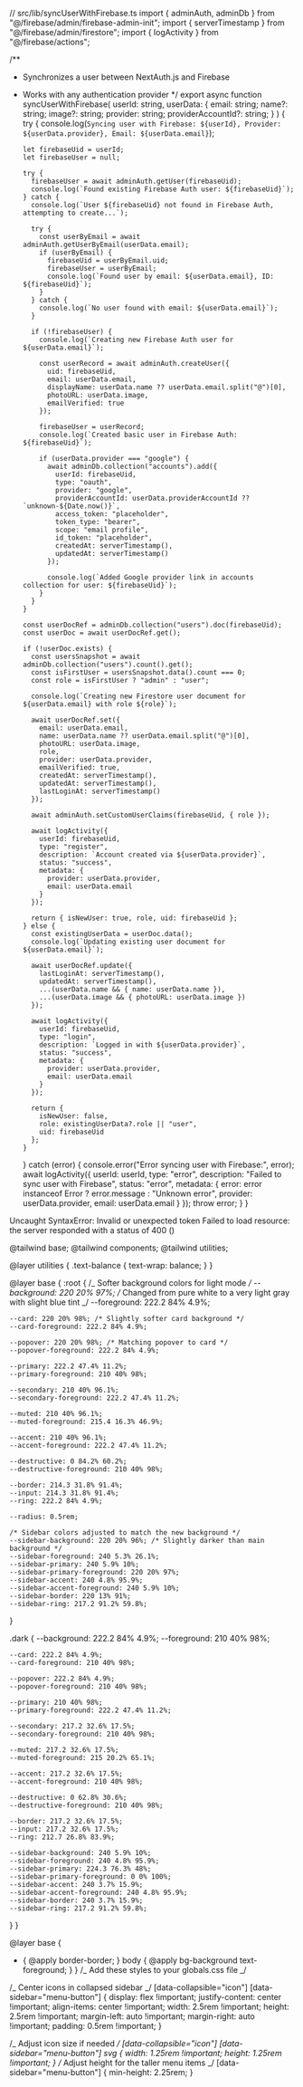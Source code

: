 // src/lib/syncUserWithFirebase.ts
import { adminAuth, adminDb } from "@/firebase/admin/firebase-admin-init";
import { serverTimestamp } from "@/firebase/admin/firestore";
import { logActivity } from "@/firebase/actions";

/\*\*

- Synchronizes a user between NextAuth.js and Firebase
- Works with any authentication provider
  \*/
  export async function syncUserWithFirebase(
  userId: string,
  userData: {
  email: string;
  name?: string;
  image?: string;
  provider: string;
  providerAccountId?: string;
  }
  ) {
  try {
  console.log(`Syncing user with Firebase: ${userId}, Provider: ${userData.provider}, Email: ${userData.email}`);

      let firebaseUid = userId;
      let firebaseUser = null;

      try {
        firebaseUser = await adminAuth.getUser(firebaseUid);
        console.log(`Found existing Firebase Auth user: ${firebaseUid}`);
      } catch {
        console.log(`User ${firebaseUid} not found in Firebase Auth, attempting to create...`);

        try {
          const userByEmail = await adminAuth.getUserByEmail(userData.email);
          if (userByEmail) {
            firebaseUid = userByEmail.uid;
            firebaseUser = userByEmail;
            console.log(`Found user by email: ${userData.email}, ID: ${firebaseUid}`);
          }
        } catch {
          console.log(`No user found with email: ${userData.email}`);
        }

        if (!firebaseUser) {
          console.log(`Creating new Firebase Auth user for ${userData.email}`);

          const userRecord = await adminAuth.createUser({
            uid: firebaseUid,
            email: userData.email,
            displayName: userData.name ?? userData.email.split("@")[0],
            photoURL: userData.image,
            emailVerified: true
          });

          firebaseUser = userRecord;
          console.log(`Created basic user in Firebase Auth: ${firebaseUid}`);

          if (userData.provider === "google") {
            await adminDb.collection("accounts").add({
              userId: firebaseUid,
              type: "oauth",
              provider: "google",
              providerAccountId: userData.providerAccountId ?? `unknown-${Date.now()}`,
              access_token: "placeholder",
              token_type: "bearer",
              scope: "email profile",
              id_token: "placeholder",
              createdAt: serverTimestamp(),
              updatedAt: serverTimestamp()
            });

            console.log(`Added Google provider link in accounts collection for user: ${firebaseUid}`);
          }
        }
      }

      const userDocRef = adminDb.collection("users").doc(firebaseUid);
      const userDoc = await userDocRef.get();

      if (!userDoc.exists) {
        const usersSnapshot = await adminDb.collection("users").count().get();
        const isFirstUser = usersSnapshot.data().count === 0;
        const role = isFirstUser ? "admin" : "user";

        console.log(`Creating new Firestore user document for ${userData.email} with role ${role}`);

        await userDocRef.set({
          email: userData.email,
          name: userData.name ?? userData.email.split("@")[0],
          photoURL: userData.image,
          role,
          provider: userData.provider,
          emailVerified: true,
          createdAt: serverTimestamp(),
          updatedAt: serverTimestamp(),
          lastLoginAt: serverTimestamp()
        });

        await adminAuth.setCustomUserClaims(firebaseUid, { role });

        await logActivity({
          userId: firebaseUid,
          type: "register",
          description: `Account created via ${userData.provider}`,
          status: "success",
          metadata: {
            provider: userData.provider,
            email: userData.email
          }
        });

        return { isNewUser: true, role, uid: firebaseUid };
      } else {
        const existingUserData = userDoc.data();
        console.log(`Updating existing user document for ${userData.email}`);

        await userDocRef.update({
          lastLoginAt: serverTimestamp(),
          updatedAt: serverTimestamp(),
          ...(userData.name && { name: userData.name }),
          ...(userData.image && { photoURL: userData.image })
        });

        await logActivity({
          userId: firebaseUid,
          type: "login",
          description: `Logged in with ${userData.provider}`,
          status: "success",
          metadata: {
            provider: userData.provider,
            email: userData.email
          }
        });

        return {
          isNewUser: false,
          role: existingUserData?.role || "user",
          uid: firebaseUid
        };
      }

  } catch (error) {
  console.error("Error syncing user with Firebase:", error);
  await logActivity({
  userId: userId,
  type: "error",
  description: "Failed to sync user with Firebase",
  status: "error",
  metadata: {
  error: error instanceof Error ? error.message : "Unknown error",
  provider: userData.provider,
  email: userData.email
  }
  });
  throw error;
  }
  }

Uncaught SyntaxError: Invalid or unexpected token
Failed to load resource: the server responded with a status of 400 ()

@tailwind base;
@tailwind components;
@tailwind utilities;

@layer utilities {
.text-balance {
text-wrap: balance;
}
}

@layer base {
:root {
/_ Softer background colors for light mode _/
--background: 220 20% 97%; /_ Changed from pure white to a very light gray with slight blue tint _/
--foreground: 222.2 84% 4.9%;

    --card: 220 20% 98%; /* Slightly softer card background */
    --card-foreground: 222.2 84% 4.9%;

    --popover: 220 20% 98%; /* Matching popover to card */
    --popover-foreground: 222.2 84% 4.9%;

    --primary: 222.2 47.4% 11.2%;
    --primary-foreground: 210 40% 98%;

    --secondary: 210 40% 96.1%;
    --secondary-foreground: 222.2 47.4% 11.2%;

    --muted: 210 40% 96.1%;
    --muted-foreground: 215.4 16.3% 46.9%;

    --accent: 210 40% 96.1%;
    --accent-foreground: 222.2 47.4% 11.2%;

    --destructive: 0 84.2% 60.2%;
    --destructive-foreground: 210 40% 98%;

    --border: 214.3 31.8% 91.4%;
    --input: 214.3 31.8% 91.4%;
    --ring: 222.2 84% 4.9%;

    --radius: 0.5rem;

    /* Sidebar colors adjusted to match the new background */
    --sidebar-background: 220 20% 96%; /* Slightly darker than main background */
    --sidebar-foreground: 240 5.3% 26.1%;
    --sidebar-primary: 240 5.9% 10%;
    --sidebar-primary-foreground: 220 20% 97%;
    --sidebar-accent: 240 4.8% 95.9%;
    --sidebar-accent-foreground: 240 5.9% 10%;
    --sidebar-border: 220 13% 91%;
    --sidebar-ring: 217.2 91.2% 59.8%;

}

.dark {
--background: 222.2 84% 4.9%;
--foreground: 210 40% 98%;

    --card: 222.2 84% 4.9%;
    --card-foreground: 210 40% 98%;

    --popover: 222.2 84% 4.9%;
    --popover-foreground: 210 40% 98%;

    --primary: 210 40% 98%;
    --primary-foreground: 222.2 47.4% 11.2%;

    --secondary: 217.2 32.6% 17.5%;
    --secondary-foreground: 210 40% 98%;

    --muted: 217.2 32.6% 17.5%;
    --muted-foreground: 215 20.2% 65.1%;

    --accent: 217.2 32.6% 17.5%;
    --accent-foreground: 210 40% 98%;

    --destructive: 0 62.8% 30.6%;
    --destructive-foreground: 210 40% 98%;

    --border: 217.2 32.6% 17.5%;
    --input: 217.2 32.6% 17.5%;
    --ring: 212.7 26.8% 83.9%;

    --sidebar-background: 240 5.9% 10%;
    --sidebar-foreground: 240 4.8% 95.9%;
    --sidebar-primary: 224.3 76.3% 48%;
    --sidebar-primary-foreground: 0 0% 100%;
    --sidebar-accent: 240 3.7% 15.9%;
    --sidebar-accent-foreground: 240 4.8% 95.9%;
    --sidebar-border: 240 3.7% 15.9%;
    --sidebar-ring: 217.2 91.2% 59.8%;

}
}

@layer base {

- {
  @apply border-border;
  }
  body {
  @apply bg-background text-foreground;
  }
  }
  /_ Add these styles to your globals.css file _/

/_ Center icons in collapsed sidebar _/
[data-collapsible="icon"] [data-sidebar="menu-button"] {
display: flex !important;
justify-content: center !important;
align-items: center !important;
width: 2.5rem !important;
height: 2.5rem !important;
margin-left: auto !important;
margin-right: auto !important;
padding: 0.5rem !important;
}

/_ Adjust icon size if needed _/
[data-collapsible="icon"] [data-sidebar="menu-button"] svg {
width: 1.25rem !important;
height: 1.25rem !important;
}
/_ Adjust height for the taller menu items _/
[data-sidebar="menu-button"] {
min-height: 2.25rem;
}
